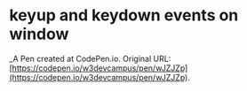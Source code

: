 # keyup and keydown events on window
 _A Pen created at CodePen.io. Original URL: [https://codepen.io/w3devcampus/pen/wJZJZp](https://codepen.io/w3devcampus/pen/wJZJZp).

 